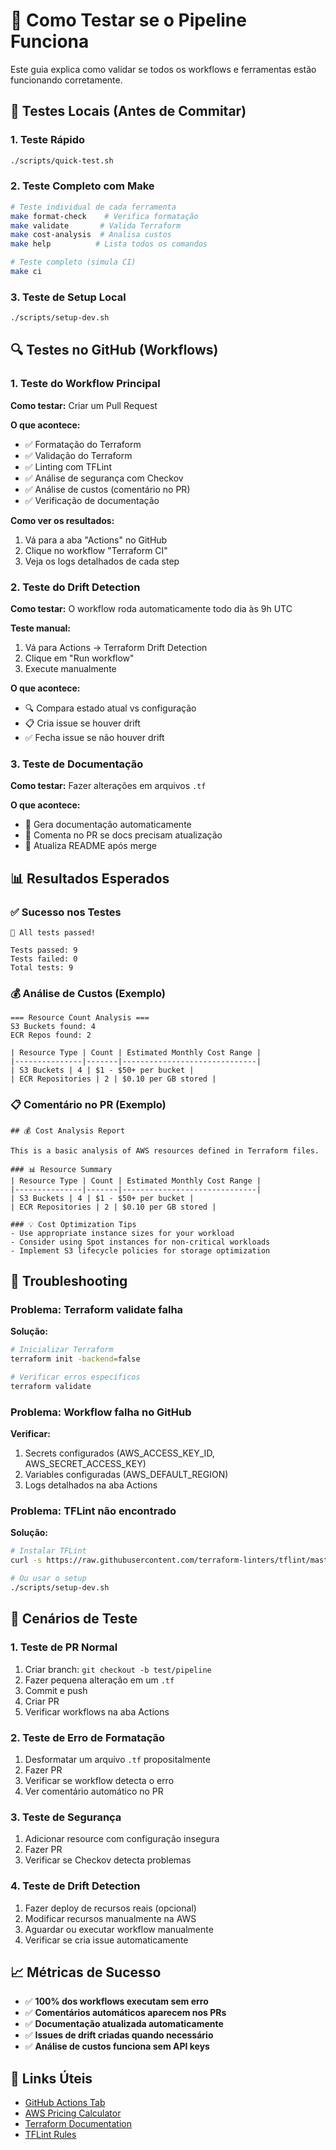 # 🧪 Como Testar se o Pipeline Funciona

Este guia explica como validar se todos os workflows e ferramentas estão funcionando corretamente.

## 🚀 Testes Locais (Antes de Commitar)

### 1. Teste Rápido
```bash
./scripts/quick-test.sh
```

### 2. Teste Completo com Make
```bash
# Teste individual de cada ferramenta
make format-check    # Verifica formatação
make validate       # Valida Terraform
make cost-analysis  # Analisa custos
make help          # Lista todos os comandos

# Teste completo (simula CI)
make ci
```

### 3. Teste de Setup Local
```bash
./scripts/setup-dev.sh
```

## 🔍 Testes no GitHub (Workflows)

### 1. Teste do Workflow Principal
**Como testar:** Criar um Pull Request

**O que acontece:**
- ✅ Formatação do Terraform
- ✅ Validação do Terraform  
- ✅ Linting com TFLint
- ✅ Análise de segurança com Checkov
- ✅ Análise de custos (comentário no PR)
- ✅ Verificação de documentação

**Como ver os resultados:**
1. Vá para a aba "Actions" no GitHub
2. Clique no workflow "Terraform CI" 
3. Veja os logs detalhados de cada step

### 2. Teste do Drift Detection
**Como testar:** O workflow roda automaticamente todo dia às 9h UTC

**Teste manual:**
1. Vá para Actions → Terraform Drift Detection
2. Clique em "Run workflow"
3. Execute manualmente

**O que acontece:**
- 🔍 Compara estado atual vs configuração
- 📋 Cria issue se houver drift
- ✅ Fecha issue se não houver drift

### 3. Teste de Documentação
**Como testar:** Fazer alterações em arquivos `.tf`

**O que acontece:**
- 📝 Gera documentação automaticamente
- 💬 Comenta no PR se docs precisam atualização
- 🔄 Atualiza README após merge

## 📊 Resultados Esperados

### ✅ Sucesso nos Testes
```
🎉 All tests passed!

Tests passed: 9
Tests failed: 0
Total tests: 9
```

### 💰 Análise de Custos (Exemplo)
```
=== Resource Count Analysis ===
S3 Buckets found: 4
ECR Repos found: 2

| Resource Type | Count | Estimated Monthly Cost Range |
|---------------|-------|------------------------------|
| S3 Buckets | 4 | $1 - $50+ per bucket |
| ECR Repositories | 2 | $0.10 per GB stored |
```

### 📋 Comentário no PR (Exemplo)
```
## 💰 Cost Analysis Report

This is a basic analysis of AWS resources defined in Terraform files.

### 📊 Resource Summary
| Resource Type | Count | Estimated Monthly Cost Range |
|---------------|-------|------------------------------|
| S3 Buckets | 4 | $1 - $50+ per bucket |
| ECR Repositories | 2 | $0.10 per GB stored |

### 💡 Cost Optimization Tips
- Use appropriate instance sizes for your workload
- Consider using Spot instances for non-critical workloads
- Implement S3 lifecycle policies for storage optimization
```

## 🐛 Troubleshooting

### Problema: Terraform validate falha
**Solução:**
```bash
# Inicializar Terraform
terraform init -backend=false

# Verificar erros específicos
terraform validate
```

### Problema: Workflow falha no GitHub
**Verificar:**
1. Secrets configurados (AWS_ACCESS_KEY_ID, AWS_SECRET_ACCESS_KEY)
2. Variables configuradas (AWS_DEFAULT_REGION)
3. Logs detalhados na aba Actions

### Problema: TFLint não encontrado
**Solução:**
```bash
# Instalar TFLint
curl -s https://raw.githubusercontent.com/terraform-linters/tflint/master/install_linux.sh | bash

# Ou usar o setup
./scripts/setup-dev.sh
```

## 🎯 Cenários de Teste

### 1. Teste de PR Normal
1. Criar branch: `git checkout -b test/pipeline`
2. Fazer pequena alteração em um `.tf`
3. Commit e push
4. Criar PR
5. Verificar workflows na aba Actions

### 2. Teste de Erro de Formatação
1. Desformatar um arquivo `.tf` propositalmente
2. Fazer PR
3. Verificar se workflow detecta o erro
4. Ver comentário automático no PR

### 3. Teste de Segurança
1. Adicionar resource com configuração insegura
2. Fazer PR  
3. Verificar se Checkov detecta problemas

### 4. Teste de Drift Detection
1. Fazer deploy de recursos reais (opcional)
2. Modificar recursos manualmente na AWS
3. Aguardar ou executar workflow manualmente
4. Verificar se cria issue automaticamente

## 📈 Métricas de Sucesso

- ✅ **100% dos workflows executam sem erro**
- ✅ **Comentários automáticos aparecem nos PRs**
- ✅ **Documentação atualizada automaticamente**
- ✅ **Issues de drift criadas quando necessário**
- ✅ **Análise de custos funciona sem API keys**

## 🔗 Links Úteis

- [GitHub Actions Tab](../../actions)
- [AWS Pricing Calculator](https://calculator.aws/)
- [Terraform Documentation](https://registry.terraform.io/providers/hashicorp/aws/latest/docs)
- [TFLint Rules](https://github.com/terraform-linters/tflint-ruleset-aws/blob/master/docs/rules/README.md)

